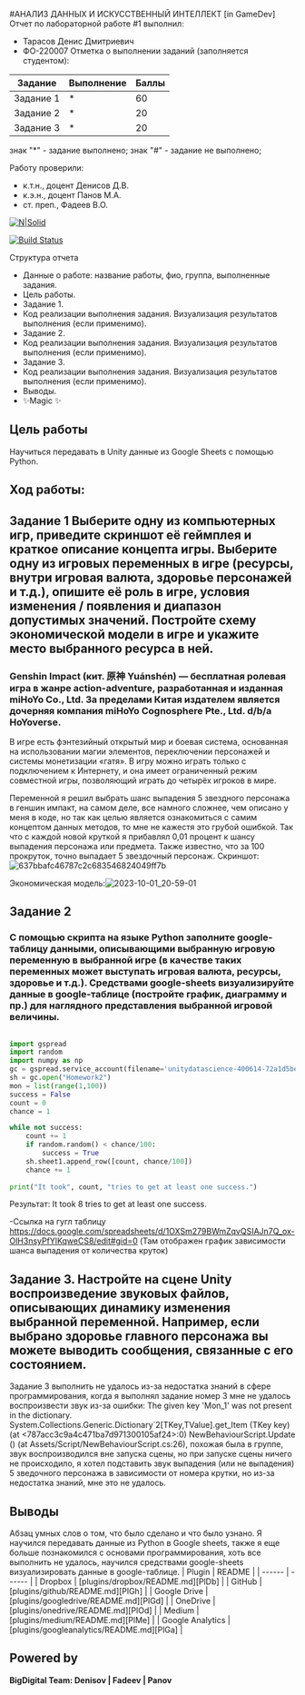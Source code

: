 #АНАЛИЗ ДАННЫХ И ИСКУССТВЕННЫЙ ИНТЕЛЛЕКТ [in GameDev]
Отчет по лабораторной работе #1 выполнил:
- Тарасов Денис Дмитриевич
- ФО-220007
Отметка о выполнении заданий (заполняется студентом):

| Задание | Выполнение | Баллы |
| ------ | ------ | ------ |
| Задание 1 | * | 60 |
| Задание 2 | * | 20 |
| Задание 3 | * | 20 |

знак "*" - задание выполнено; знак "#" - задание не выполнено;

Работу проверили:

- к.т.н., доцент Денисов Д.В.
- к.э.н., доцент Панов М.А.
- ст. преп., Фадеев В.О.

[![N|Solid](https://cldup.com/dTxpPi9lDf.thumb.png)](https://nodesource.com/products/nsolid)

[![Build Status](https://travis-ci.org/joemccann/dillinger.svg?branch=master)](https://travis-ci.org/joemccann/dillinger)

Структура отчета

- Данные о работе: название работы, фио, группа, выполненные задания.
- Цель работы.
- Задание 1.
- Код реализации выполнения задания. Визуализация результатов выполнения (если применимо).
- Задание 2.
- Код реализации выполнения задания. Визуализация результатов выполнения (если применимо).
- Задание 3.
- Код реализации выполнения задания. Визуализация результатов выполнения (если применимо).
- Выводы.
- ✨Magic ✨

## Цель работы
Научиться передавать в Unity данные из Google Sheets с помощью Python.
## Ход работы:
## Задание 1 Выберите одну из компьютерных игр, приведите скриншот её геймплея и краткое описание концепта игры. Выберите одну из игровых переменных в игре (ресурсы, внутри игровая валюта, здоровье персонажей и т.д.), опишите её роль в игре, условия изменения / появления и диапазон допустимых значений. Постройте схему экономической модели в игре и укажите место выбранного ресурса в ней.
### Genshin Impact (кит. 原神 Yuánshén) — бесплатная ролевая игра в жанре action-adventure, разработанная и изданная miHoYo Co., Ltd. За пределами Китая издателем является дочерняя компания miHoYo Cognosphere Pte., Ltd. d/b/a HoYoverse.
В игре есть фэнтезийный открытый мир и боевая система, основанная на использовании магии элементов, переключении персонажей и системы монетизации «гатя». В игру можно играть только с подключением к Интернету, и она имеет ограниченный режим совместной игры, позволяющий играть до четырёх игроков в мире.

Переменной я решил выбрать шанс выпадения 5 звездного персонажа в геншин импакт, на самом деле, все намного сложнее, чем описано у меня в коде, но так как целью является ознакомиться с самим концептом данных методов, то мне не кажестя это грубой ошибкой. Так что с каждой новой круткой я прибавлял 0,01 процент к шансу выпадения персонажа или предмета. Также известно, что за 100 прокруток, точно выпадает 5 звездочный персонаж. 
Скриншот:![637bbafc46787c2c683546824049ff7b](https://github.com/MikhailBrovin/dz2/assets/146543564/9fca7862-f5b1-4437-8a5c-5eb6b2ffdbcd)

Экономическая модель:![2023-10-01_20-59-01](https://github.com/MikhailBrovin/dz2/assets/146543564/968065b9-12a0-4074-b365-d36bc5e40c0e)

## Задание 2
### С помощью скрипта на языке Python заполните google-таблицу данными, описывающими выбранную игровую переменную в выбранной игре (в качестве таких переменных может выступать игровая валюта, ресурсы, здоровье и т.д.). Средствами google-sheets визуализируйте данные в google-таблице (постройте график, диаграмму и пр.) для наглядного представления выбранной игровой величины.
```py

import gspread
import random
import numpy as np
gc = gspread.service_account(filename='unitydatascience-400614-72a1d5be7975.json')
sh = gc.open("Homework2")
mon = list(range(1,100))
success = False
count = 0
chance = 1

while not success:
    count += 1
    if random.random() < chance/100:
        success = True
    sh.sheet1.append_row([count, chance/100])
    chance += 1
    
print("It took", count, "tries to get at least one success.")
```
Результат: It took 8 tries to get at least one success.

-Ссылка на гугл таблицу https://docs.google.com/spreadsheets/d/1OXSm279BWmZqvQSIAJn7Q_ox-OlH3nsyPfYlKqweCS8/edit#gid=0 (Там отображен график зависимости шанса выпадения от количества круток)

## Задание 3. Настройте на сцене Unity воспроизведение звуковых файлов, описывающих динамику изменения выбранной переменной. Например, если выбрано здоровье главного персонажа вы можете выводить сообщения, связанные с его состоянием.

Задание 3 выполнить не удалось из-за недостатка знаний в сфере программирования, когда я выполнял задание номер 3 мне не удалось воспроизвести звук из-за ошибки:
The given key 'Mon_1' was not present in the dictionary. System.Collections.Generic.Dictionary`2[TKey,TValue].get_Item (TKey key) (at <787acc3c9a4c471ba7d971300105af24>:0) NewBehaviourScript.Update () (at Assets/Script/NewBehaviourScript.cs:26), похожая была в группе, звук воспроизводился вне запуска сцены, но при запуске сцены ничего не происходило, я хотел подставить звук выпадения (или не выпадения) 5 зведочного персонажа в зависимости от номера крутки, но из-за недостатка знаний, мне это не удалось.

## Выводы
Абзац умных слов о том, что было сделано и что было узнано.
Я научился передавать данные из Python в Google sheets, также я еще больше познакомился с основами программирования, хоть все выполнить не удалось, научился средствами google-sheets визуализировать данные в google-таблице.
| Plugin | README |
| ------ | ------ |
| Dropbox | [plugins/dropbox/README.md][PlDb] |
| GitHub | [plugins/github/README.md][PlGh] |
| Google Drive | [plugins/googledrive/README.md][PlGd] |
| OneDrive | [plugins/onedrive/README.md][PlOd] |
| Medium | [plugins/medium/README.md][PlMe] |
| Google Analytics | [plugins/googleanalytics/README.md][PlGa] |

## Powered by

**BigDigital Team: Denisov | Fadeev | Panov**
